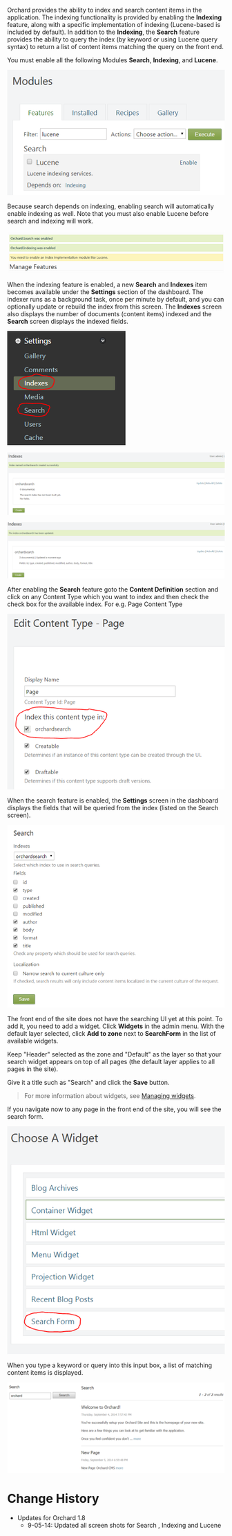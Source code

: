 
Orchard provides the ability to index and search content items in the application. The indexing functionality is provided by enabling the **Indexing** feature, along with a specific implementation of indexing (Lucene-based is included by default). In addition to the **Indexing**, the **Search** feature provides the ability to query the index (by keyword or using Lucene query syntax) to return a list of content items matching the query on the front end.

You must enable all the following Modules **Search**, **Indexing**, and **Lucene**.

![](../Upload/screenshots_675/enable_lucene.png)

Because search depends on indexing, enabling search will automatically enable indexing as well.  Note that you must also enable Lucene before search and indexing will work.


![](../Upload/screenshots_675/search2.png)

When the indexing feature is enabled, a new **Search** and **Indexes** item becomes available under the **Settings** section of the dashboard. The indexer runs as a background task, once per minute by default, and you can optionally update or rebuild the index from this screen.  The **Indexes** screen also displays the number of documents (content items) indexed and the **Search** screen displays the indexed fields.


![](../Upload/screenshots_675/indexnsearch.png)

![](../Upload/screenshots_675/indexcreated.png)

![](../Upload/screenshots_675/indexupdated.png)

After enabling the **Search** feature goto the **Content Definition** section and click on any Content Type which you want to index and then check the check box for the available index. For e.g. Page Content Type

![](../Upload/screenshots_675/indexcontenttype.png)


When the search feature is enabled, the **Settings** screen in the dashboard displays the fields that will be queried from the index (listed on the Search screen).  




![](../Upload/screenshots_675/searchfield.png)


The front end of the site does not have the searching UI yet at this point. To add it, you need to add a widget. Click **Widgets** in the admin menu. With the default layer selected, click **Add to zone** next to **SearchForm** in the list of available widgets.

Keep "Header" selected as the zone and "Default" as the layer so that your search widget appears on top of all pages (the default layer applies to all pages in the site).

Give it a title such as "Search" and click the **Save** button.

> For more information about widgets, see [Managing widgets](Managing-widgets).

If you navigate now to any page in the front end of the site, you will see the search form.


![](../Upload/screenshots_675/searchformwidget.png)

When you type a keyword or query into this input box, a list of matching content items is displayed.

![](../Upload/screenshots_675/searchwidgetfrontend.png)

# Change History
* Updates for Orchard 1.8
    * 9-05-14: Updated all screen shots for Search , Indexing and Lucene

